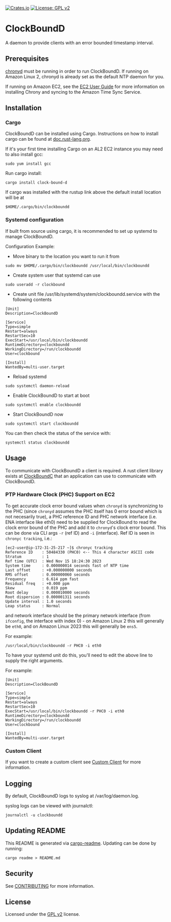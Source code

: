 [![Crates.io](https://img.shields.io/crates/v/clock-bound-d.svg)](https://crates.io/crates/clock-bound-d)
[![License: GPL v2](https://img.shields.io/badge/License-GPL%20v2-blue.svg)](https://www.gnu.org/licenses/old-licenses/gpl-2.0.en.html)

# ClockBoundD

A daemon to provide clients with an error bounded timestamp interval.

## Prerequisites

[chronyd](https://chrony.tuxfamily.org/) must be running in order to run ClockBoundD. If running
on Amazon Linux 2, chronyd is already set as the default NTP daemon for you.

If running on Amazon EC2, see the [EC2 User Guide](https://docs.aws.amazon.com/AWSEC2/latest/UserGuide/set-time.html) for more information on installing Chrony and syncing
to the Amazon Time Sync Service.

## Installation
### Cargo
ClockBoundD can be installed using Cargo. Instructions on how to install cargo can be found at
[doc.rust-lang.org](https://doc.rust-lang.org/cargo/getting-started/installation.html).

If it's your first time installing Cargo on an AL2 EC2 instance you may need to also install gcc:
```
sudo yum install gcc
```

Run cargo install:
```
cargo install clock-bound-d
```

If cargo was installed with the rustup link above the default install location will be at
```
$HOME/.cargo/bin/clockboundd
```

### Systemd configuration

If built from source using cargo, it is recommended to set up systemd to manage ClockBoundD.

Configuration Example:

* Move binary to the location you want to run it from
```
sudo mv $HOME/.cargo/bin/clockboundd /usr/local/bin/clockboundd
```

* Create system user that systemd can use
```
sudo useradd -r clockbound
```

* Create unit file /usr/lib/systemd/system/clockboundd.service with the following contents
```
[Unit]
Description=ClockBoundD

[Service]
Type=simple
Restart=always
RestartSec=10
ExecStart=/usr/local/bin/clockboundd
RuntimeDirectory=clockboundd
WorkingDirectory=/run/clockboundd
User=clockbound

[Install]
WantedBy=multi-user.target
```

* Reload systemd
```
sudo systemctl daemon-reload
```

* Enable ClockBoundD to start at boot
```
sudo systemctl enable clockboundd
```

* Start ClockBoundD now
```
sudo systemctl start clockboundd
```

You can then check the status of the service with:
```
systemctl status clockboundd
```

## Usage

To communicate with ClockBoundD a client is required. A rust client library exists at [ClockBoundC](../clock-bound-c/README.md)
that an application can use to communicate with ClockBoundD.

### PTP Hardware Clock (PHC) Support on EC2

To get accurate clock error bound values when `chronyd` is synchronizing to the PHC (since `chronyd` assumes the PHC itself has 0 error bound which is not necesarily true), a PHC reference ID and PHC network interface (i.e. ENA interface like eth0) need to be supplied for ClockBound to read the clock error bound of the PHC and add it to `chronyd`'s clock error bound. This can be done via CLI args `-r` (ref ID) and `-i` (interface). Ref ID is seen in `chronyc tracking`, i.e.:
```
[ec2-user@ip-172-31-25-217 ~]$ chronyc tracking
Reference ID    : 50484330 (PHC0) <-- This 4 character ASCII code
Stratum         : 1
Ref time (UTC)  : Wed Nov 15 18:24:30 2023
System time     : 0.000000014 seconds fast of NTP time
Last offset     : +0.000000000 seconds
RMS offset      : 0.000000060 seconds
Frequency       : 6.614 ppm fast
Residual freq   : +0.000 ppm
Skew            : 0.019 ppm
Root delay      : 0.000010000 seconds
Root dispersion : 0.000001311 seconds
Update interval : 1.0 seconds
Leap status     : Normal
```
and network interface should be the primary network interface (from `ifconfig`, the interface with index 0) - on Amazon Linux 2 this will generally be `eth0`, and on Amazon Linux 2023 this will generally be `ens5`.

For example:
```
/usr/local/bin/clockboundd -r PHC0 -i eth0
```

To have your systemd unit do this, you'll need to edit the above line to supply the right arguments.

For example:
```
[Unit]
Description=ClockBoundD

[Service]
Type=simple
Restart=always
RestartSec=10
ExecStart=/usr/local/bin/clockboundd -r PHC0 -i eth0
RuntimeDirectory=clockboundd
WorkingDirectory=/run/clockboundd
User=clockbound

[Install]
WantedBy=multi-user.target
```

### Custom Client

If you want to create a custom client see [Custom Client](../README.md#custom-client) for more information.

## Logging

By default, ClockBoundD logs to syslog at /var/log/daemon.log.

syslog logs can be viewed with journalctl:
```
journalctl -u clockboundd
```
## Updating README

This README is generated via [cargo-readme](https://crates.io/crates/cargo-readme). Updating can be done by running:
```
cargo readme > README.md
```

## Security

See [CONTRIBUTING](../CONTRIBUTING.md#security-issue-notifications) for more information.

## License

Licensed under the [GPL v2](LICENSE) license.
